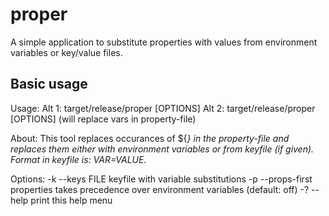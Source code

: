 # proper
A simple application to substitute properties with values from environment 
variables or key/value files.

## Basic usage
Usage:
 Alt 1: target/release/proper [OPTIONS] <property-file> <result-file>
 Alt 2: target/release/proper [OPTIONS] <property-file> (will replace vars in property-file)

About:
This tool replaces occurances of ${<VAR>} in the property-file and replaces them either with environment variables or from keyfile (if given). Format in keyfile is: VAR=VALUE.

Options:
    -k --keys FILE      keyfile with variable substitutions
    -p --props-first    properties takes precedence over environment variables
                        (default: off)
    -? --help           print this help menu

